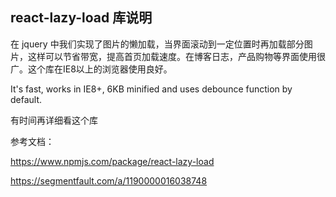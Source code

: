 ## react-lazy-load 库说明

在 jquery 中我们实现了图片的懒加载，当界面滚动到一定位置时再加载部分图片，这样可以节省带宽，提高首页加载速度。在博客日志，产品购物等界面使用很广。这个库在IE8以上的浏览器使用良好。

 It's fast, works in IE8+, 6KB minified and uses debounce function by default.

有时间再详细看这个库

参考文档：

https://www.npmjs.com/package/react-lazy-load

https://segmentfault.com/a/1190000016038748

